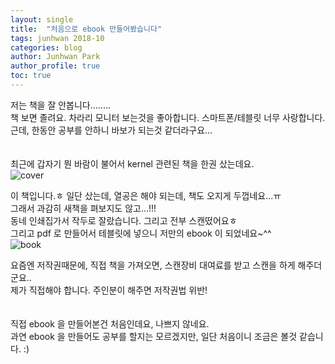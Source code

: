 ```yaml
---
layout: single
title:  "처음으로 ebook 만들어봤습니다"
tags: junhwan 2018-10
categories: blog
author: Junhwan Park
author_profile: true
toc: true
---
```


저는 책을 잘 안봅니다........<br>
책 보면 졸려요. 차라리 모니터 보는것을 좋아합니다. 스마트폰/테블릿 너무 사랑합니다.<br>
근데, 한동안 공부를 안하니 바보가 되는것 같더라구요...<br>
<br><br>
최근에 갑자기 뭔 바람이 불어서 kernel 관련된 책을 한권 샀는데요.<br>
![cover](https://image.aladin.co.kr/product/14645/42/cover/k052532754_1.jpg)

이 책입니다.ㅎ 일단 샀는데, 열공은 해야 되는데, 책도 오지게 두껍네요...ㅠ<br>
그래서 과감히 새책을 펴보지도 않고...!!!<br>
동네 인쇄집가서 작두로 잘랐습니다. 그리고 전부 스캔떴어요ㅎ <br>
그리고 pdf 로 만들어서 테블릿에 넣으니 저만의 ebook 이 되었네요~^^<br>
![book](https://lh3.googleusercontent.com/9HiNSdfShRtSpjXMAnLxC8jT8fgUKTTAJtb9MY30wZ_QPMIxhDbzHPI6aawvrPazXlvUvIPRULQx7yN4XRxCtQLnCe971-iuCfTxwPjvaWv4yQ6ap69gKlgZk1iexNtsn25DBJoYpqxLGjtM-80IqKDJtjJWvDt4pedYlyMZJzgDd3G0SoDuwxwfLA2_2QWUzTt7mSPDBcgAYWUUDkMSuMnuNrjUdS1WwXAomyaFilQ_MVZbbScYK4sAUOMZtYs2tnVMPsyW5ZypCn40tb9G2Xonn0ufITyTHfSc8ioyvog14WkKbiQknPxi-v8UAkn1TjXNJi5aMd2A4OozrDO2IHnJTIs9DmkHTijG81hn93YhVa6RYFDz3A-4z3c557YLAsG9V3V3iZPTEHBteLpYmRJApk4YVyJDnmML_zN8X6vhz5sq0gSpWtA9xImmZjeyigecmwzIGxSZbODSVO5kmReVAJUWGlbARHBEi93cwzpPKrsZsDu_50b-NjnBOO_yteNQR_2glLCfOdX8xew9GB0jN7k5a4pA8qRnWoIR5YEmzHgMI68OJnZg9v-oLbtaUQD0yOinFJ-xHRCr3VJPqHkbUNXNnR3NHOelmc_6x2uRvcNtO0puNeDWLFl5wgud=w569-h758-no)

요즘엔 저작권때문에, 직접 책을 가져오면, 스캔장비 대여료를 받고 스캔을 하게 해주더군요..<br>
제가 직접해야 합니다. 주인분이 해주면 저작권법 위반!<br>
<br><br>
직접 ebook 을 만들어본건 처음인데요, 나쁘지 않네요.<br>
과연 ebook 을 만들어도 공부를 할지는 모르겠지만, 일단 처음이니 조금은 볼것 같습니다. :)<br>
